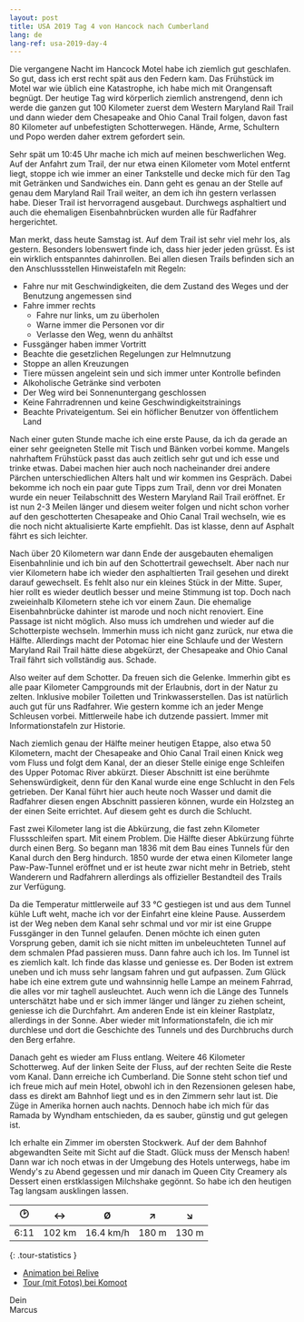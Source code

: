 ```yaml
---
layout: post
title: USA 2019 Tag 4 von Hancock nach Cumberland
lang: de
lang-ref: usa-2019-day-4
---
```


Die vergangene Nacht im Hancock Motel habe ich ziemlich gut geschlafen. So gut, dass ich erst recht spät aus den Federn kam. Das Frühstück im Motel war wie üblich eine Katastrophe, ich habe mich mit Orangensaft begnügt. Der heutige Tag wird körperlich ziemlich anstrengend, denn ich werde die ganzen gut 100 Kilometer zuerst dem Western Maryland Rail Trail und dann wieder dem Chesapeake and Ohio Canal Trail folgen, davon fast 80 Kilometer auf unbefestigten Schotterwegen. Hände, Arme, Schultern und Popo werden daher extrem gefordert sein.

Sehr spät um 10:45 Uhr mache ich mich auf meinen beschwerlichen Weg. Auf der Anfahrt zum Trail, der nur etwa einen Kilometer vom Motel entfernt liegt, stoppe ich wie immer an einer Tankstelle und decke mich für den Tag mit Getränken und Sandwiches ein. Dann geht es genau an der Stelle auf genau dem Maryland Rail Trail weiter, an dem ich ihn gestern verlassen habe. Dieser Trail ist hervorragend ausgebaut. Durchwegs asphaltiert und auch die ehemaligen Eisenbahnbrücken wurden alle für Radfahrer hergerichtet.

Man merkt, dass heute Samstag ist. Auf dem Trail ist sehr viel mehr los, als gestern. Besonders lobenswert finde ich, dass hier jeder jeden grüsst. Es ist ein wirklich entspanntes dahinrollen. Bei allen diesen Trails befinden sich an den Anschlussstellen Hinweistafeln mit Regeln:

- Fahre nur mit Geschwindigkeiten, die dem Zustand des Weges und der Benutzung angemessen sind
- Fahre immer rechts
  - Fahre nur links, um zu überholen
  - Warne immer die Personen vor dir
  - Verlasse den Weg, wenn du anhältst
- Fussgänger haben immer Vortritt
- Beachte die gesetzlichen Regelungen zur Helmnutzung
- Stoppe an allen Kreuzungen
- Tiere müssen angeleint sein und sich immer unter Kontrolle befinden
- Alkoholische Getränke sind verboten
- Der Weg wird bei Sonnenuntergang geschlossen
- Keine Fahrradrennen und keine Geschwindigkeitstrainings
- Beachte Privateigentum. Sei ein höflicher Benutzer von öffentlichem Land

Nach einer guten Stunde mache ich eine erste Pause, da ich da gerade an einer sehr geeigneten Stelle mit Tisch und Bänken vorbei komme. Mangels nahrhaftem Frühstück passt das auch zeitlich sehr gut und ich esse und trinke etwas. Dabei machen hier auch noch nacheinander drei andere Pärchen unterschiedlichen Alters halt und wir kommen ins Gespräch. Dabei bekomme ich noch ein paar gute Tipps zum Trail, denn vor drei Monaten wurde ein neuer Teilabschnitt des Western Maryland Rail Trail eröffnet. Er ist nun 2-3 Meilen länger und diesem weiter folgen und nicht schon vorher auf den geschotterten Chesapeake and Ohio Canal Trail wechseln, wie es die noch nicht aktualisierte Karte empfiehlt. Das ist klasse, denn auf Asphalt fährt es sich leichter.

Nach über 20 Kilometern war dann Ende der ausgebauten ehemaligen Eisenbahnlinie und ich bin auf den Schottertrail gewechselt. Aber nach nur vier Kilometern habe ich wieder den asphaltierten Trail gesehen und direkt darauf gewechselt. Es fehlt also nur ein kleines Stück in der Mitte. Super, hier rollt es wieder deutlich besser und meine Stimmung ist top. Doch nach zweieinhalb Kilometern stehe ich vor einem Zaun. Die ehemalige Eisenbahnbrücke dahinter ist marode und noch nicht renoviert. Eine Passage ist nicht möglich. Also muss ich umdrehen und wieder auf die Schotterpiste wechseln. Immerhin muss ich nicht ganz zurück, nur etwa die Hälfte. Allerdings macht der Potomac hier eine Schlaufe und der Western Maryland Rail Trail hätte diese abgekürzt, der Chesapeake and Ohio Canal Trail fährt sich vollständig aus. Schade.

Also weiter auf dem Schotter. Da freuen sich die Gelenke. Immerhin gibt es alle paar Kilometer Campgrounds mit der Erlaubnis, dort in der Natur zu zelten. Inklusive mobiler Toiletten und Trinkwasserstellen. Das ist natürlich auch gut für uns Radfahrer. Wie gestern komme ich an jeder Menge Schleusen vorbei. Mittlerweile habe ich dutzende passiert. Immer mit Informationstafeln zur Historie.

Nach ziemlich genau der Hälfte meiner heutigen Etappe, also etwa 50 Kilometern, macht der Chesapeake and Ohio Canal Trail einen Knick weg vom Fluss und folgt dem Kanal, der an dieser Stelle einige enge Schleifen des Upper Potomac River abkürzt. Dieser Abschnitt ist eine berühmte Sehenswürdigkeit, denn für den Kanal wurde eine enge Schlucht in den Fels getrieben. Der Kanal führt hier auch heute noch Wasser und damit die Radfahrer diesen engen Abschnitt passieren können, wurde ein Holzsteg an der einen Seite errichtet. Auf diesem geht es durch die Schlucht.

Fast zwei Kilometer lang ist die Abkürzung, die fast zehn Kilometer Flussschleifen spart. Mit einem Problem. Die Hälfte dieser Abkürzung führte durch einen Berg. So begann man 1836 mit dem Bau eines Tunnels für den Kanal durch den Berg hindurch. 1850 wurde der etwa einen Kilometer lange Paw-Paw-Tunnel eröffnet und er ist heute zwar nicht mehr in Betrieb, steht Wanderern und Radfahrern allerdings als offizieller Bestandteil des Trails zur Verfügung.

Da die Temperatur mittlerweile auf 33 °C gestiegen ist und aus dem Tunnel kühle Luft weht, mache ich vor der Einfahrt eine kleine Pause. Ausserdem ist der Weg neben dem Kanal sehr schmal und vor mir ist eine Gruppe Fussgänger in den Tunnel gelaufen. Denen möchte ich einen guten Vorsprung geben, damit ich sie nicht mitten im unbeleuchteten Tunnel auf dem schmalen Pfad passieren muss. Dann fahre auch ich los. Im Tunnel ist es ziemlich kalt. Ich finde das klasse und geniesse es. Der Boden ist extrem uneben und ich muss sehr langsam fahren und gut aufpassen. Zum Glück habe ich eine extrem gute und wahnsinnig helle Lampe an meinem Fahrrad, die alles vor mir taghell ausleuchtet. Auch wenn ich die Länge des Tunnels unterschätzt habe und er sich immer länger und länger zu ziehen scheint, geniesse ich die Durchfahrt. Am anderen Ende ist ein kleiner Rastplatz, allerdings in der Sonne. Aber wieder mit Informationstafeln, die ich mir durchlese und dort die Geschichte des Tunnels und des Durchbruchs durch den Berg erfahre.

Danach geht es wieder am Fluss entlang. Weitere 46 Kilometer Schotterweg. Auf der linken Seite der Fluss, auf der rechten Seite die Reste vom Kanal. Dann erreiche ich Cumberland. Die Sonne steht schon tief und ich freue mich auf mein Hotel, obwohl ich in den Rezensionen gelesen habe, dass es direkt am Bahnhof liegt und es in den Zimmern sehr laut ist. Die Züge in Amerika hornen auch nachts. Dennoch habe ich mich für das Ramada by Wyndham entschieden, da es sauber, günstig und gut gelegen ist.

Ich erhalte ein Zimmer im obersten Stockwerk. Auf der dem Bahnhof abgewandten Seite mit Sicht auf die Stadt. Glück muss der Mensch haben! Dann war ich noch etwas in der Umgebung des Hotels unterwegs, habe im Wendy's zu Abend gegessen und mir danach im Queen City Creamery als Dessert einen erstklassigen Milchshake gegönnt. So habe ich den heutigen Tag langsam ausklingen lassen.

| 🕑    | ↔      | Ø         | ↗     | ↘     |
| :--: | :----: | :-------: | :---: | :---: |
| 6:11 | 102 km | 16.4 km/h | 180 m | 130 m |
{: .tour-statistics }

- [Animation bei Relive](https://www.relive.cc/view/gh39133221517)
- [Tour (mit Fotos) bei Komoot](https://www.komoot.de/tour/87054920/zoom)

Dein  
Marcus

<!-- - [Weiterlesen mit Tag 5](/de/2019/08/18/USA-2019-Tag-5/) -->
